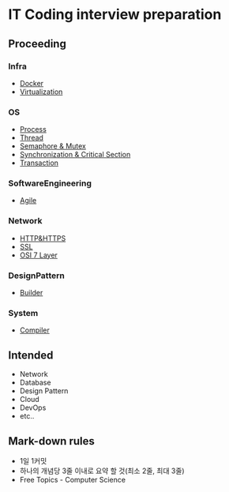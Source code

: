 # IT Coding interview preparation

## Proceeding
### Infra
- [Docker](/Infra/Docker.md)
- [Virtualization](Infra/Virtualization.md)

### OS
- [Process](/OS/Process.md)
- [Thread](/OS/Thread.md)
- [Semaphore & Mutex](/OS/Semaphore&Mutex.md)
- [Synchronization & Critical Section](/OS/Synchronization&CriticalSection.md)
- [Transaction](/OS/Transaction.md)

### SoftwareEngineering
- [Agile](/SoftwareEngineering/Agile.md)

### Network
- [HTTP&HTTPS](/Network/HTTP&HTTPS.md)
- [SSL](/Network/SSL.md)
- [OSI 7 Layer](/Network/OSI_7_Layer.md)

### DesignPattern
- [Builder](/DesignPattern/Builder.md)

### System
- [Compiler](/System/Compiler.md)

## Intended
* Network
* Database
* Design Pattern
* Cloud
* DevOps
* etc..

## Mark-down rules

* 1일 1커밋
* 하나의 개념당 3줄 이내로 요약 할 것(최소 2줄, 최대 3줄)
* Free Topics - Computer Science
